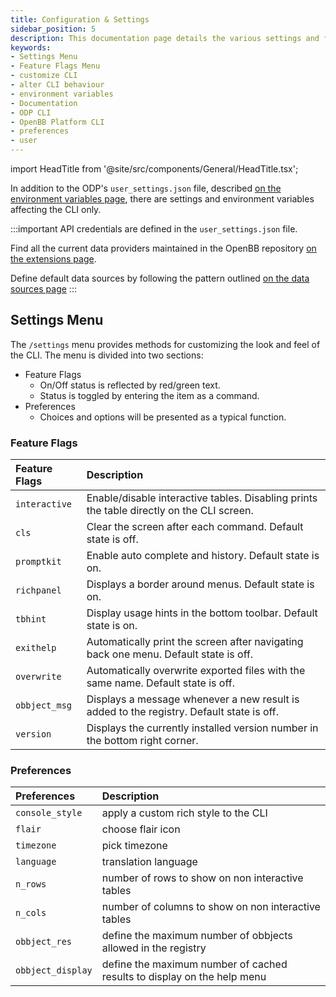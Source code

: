 ```yaml
---
title: Configuration & Settings
sidebar_position: 5
description: This documentation page details the various settings and feature flags used to customize the ODP CLI.
keywords:
- Settings Menu
- Feature Flags Menu
- customize CLI
- alter CLI behaviour
- environment variables
- Documentation
- ODP CLI
- OpenBB Platform CLI
- preferences
- user
---
```


import HeadTitle from '@site/src/components/General/HeadTitle.tsx';

<HeadTitle title="Configuration & Settings - | ODP CLI Docs" />

In addition to the ODP's `user_settings.json` file, described [on the environment variables page](/python/settings/environment_variables), there are settings and environment variables affecting the CLI only.

:::important
API credentials are defined in the `user_settings.json` file.

Find all the current data providers maintained in the OpenBB repository [on the extensions page](/python/extensions/).

Define default data sources by following the pattern outlined [on the data sources page](data-sources)
:::

## Settings Menu

The `/settings` menu provides methods for customizing the look and feel of the CLI. The menu is divided into two sections:

- Feature Flags
  - On/Off status is reflected by red/green text.
  - Status is toggled by entering the item as a command.
- Preferences
  - Choices and options will be presented as a typical function.

### Feature Flags

| Feature Flags  |                                                      Description |
| :-----------   | :--------------------------------------------------------------- |
| `interactive`  | Enable/disable interactive tables.  Disabling prints the table directly on the CLI screen. |
| `cls`          |                                     Clear the screen after each command.  Default state is off. |
| `promptkit`    |                                         Enable auto complete and history.  Default state is on. |
| `richpanel`    |                                           Displays a border around menus.  Default state is on. |
| `tbhint`       |                                Display usage hints in the bottom toolbar.  Default state is on. |
| `exithelp`     |           Automatically print the screen after navigating back one menu.  Default state is off. |
| `overwrite`    |               Automatically overwrite exported files with the same name.  Default state is off. |
| `obbject_msg`  |       Displays a message whenever a new result is added to the registry.  Default state is off. |
| `version`      |                     Displays the currently installed version number in the bottom right corner. |

### Preferences

| Preferences    |                                                      Description |
| :-----------   | :--------------------------------------------------------------- |
| `console_style`           | apply a custom rich style to the CLI  |
| `flair`                   | choose flair icon      |
| `timezone`                | pick timezone |
| `language`                | translation language |
| `n_rows`                  | number of rows to show on non interactive tables |
| `n_cols`                  | number of columns to show on non interactive tables |
| `obbject_res`             | define the maximum number of obbjects allowed in the registry  |
| `obbject_display`         | define the maximum number of cached results to display on the help menu  |
